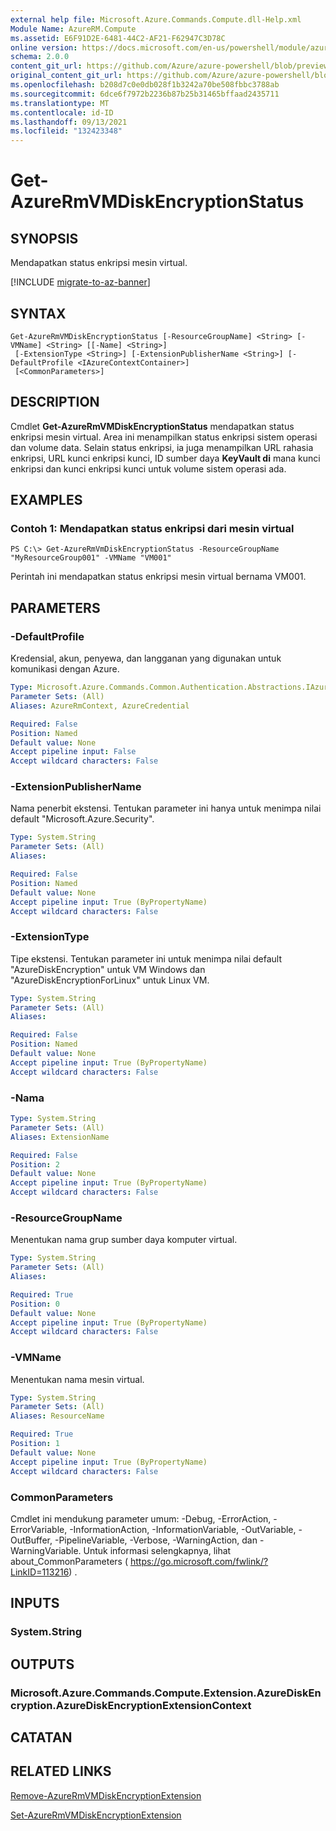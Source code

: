 ```yaml
---
external help file: Microsoft.Azure.Commands.Compute.dll-Help.xml
Module Name: AzureRM.Compute
ms.assetid: E6F91D2E-6481-44C2-AF21-F62947C3D78C
online version: https://docs.microsoft.com/en-us/powershell/module/azurerm.compute/get-azurermvmdiskencryptionstatus
schema: 2.0.0
content_git_url: https://github.com/Azure/azure-powershell/blob/preview/src/ResourceManager/Compute/Commands.Compute/help/Get-AzureRmVMDiskEncryptionStatus.md
original_content_git_url: https://github.com/Azure/azure-powershell/blob/preview/src/ResourceManager/Compute/Commands.Compute/help/Get-AzureRmVMDiskEncryptionStatus.md
ms.openlocfilehash: b208d7c0e0db028f1b3242a70be508fbbc3788ab
ms.sourcegitcommit: 6dce6f7972b2236b87b25b31465bffaad2435711
ms.translationtype: MT
ms.contentlocale: id-ID
ms.lasthandoff: 09/13/2021
ms.locfileid: "132423348"
---
```

# Get-AzureRmVMDiskEncryptionStatus

## SYNOPSIS
Mendapatkan status enkripsi mesin virtual.

[!INCLUDE [migrate-to-az-banner](../../includes/migrate-to-az-banner.md)]

## SYNTAX

```
Get-AzureRmVMDiskEncryptionStatus [-ResourceGroupName] <String> [-VMName] <String> [[-Name] <String>]
 [-ExtensionType <String>] [-ExtensionPublisherName <String>] [-DefaultProfile <IAzureContextContainer>]
 [<CommonParameters>]
```

## DESCRIPTION
Cmdlet **Get-AzureRmVMDiskEncryptionStatus** mendapatkan status enkripsi mesin virtual.
Area ini menampilkan status enkripsi sistem operasi dan volume data.
Selain status enkripsi, ia juga menampilkan URL rahasia enkripsi, URL kunci enkripsi kunci, ID sumber daya **KeyVault di** mana kunci enkripsi dan kunci enkripsi kunci untuk volume sistem operasi ada.

## EXAMPLES

### Contoh 1: Mendapatkan status enkripsi dari mesin virtual
```
PS C:\> Get-AzureRmVmDiskEncryptionStatus -ResourceGroupName "MyResourceGroup001" -VMName "VM001"
```

Perintah ini mendapatkan status enkripsi mesin virtual bernama VM001.

## PARAMETERS

### -DefaultProfile
Kredensial, akun, penyewa, dan langganan yang digunakan untuk komunikasi dengan Azure.

```yaml
Type: Microsoft.Azure.Commands.Common.Authentication.Abstractions.IAzureContextContainer
Parameter Sets: (All)
Aliases: AzureRmContext, AzureCredential

Required: False
Position: Named
Default value: None
Accept pipeline input: False
Accept wildcard characters: False
```

### -ExtensionPublisherName
Nama penerbit ekstensi. Tentukan parameter ini hanya untuk menimpa nilai default "Microsoft.Azure.Security".

```yaml
Type: System.String
Parameter Sets: (All)
Aliases:

Required: False
Position: Named
Default value: None
Accept pipeline input: True (ByPropertyName)
Accept wildcard characters: False
```

### -ExtensionType
Tipe ekstensi. Tentukan parameter ini untuk menimpa nilai default "AzureDiskEncryption" untuk VM Windows dan "AzureDiskEncryptionForLinux" untuk Linux VM.

```yaml
Type: System.String
Parameter Sets: (All)
Aliases:

Required: False
Position: Named
Default value: None
Accept pipeline input: True (ByPropertyName)
Accept wildcard characters: False
```

### -Nama
```yaml
Type: System.String
Parameter Sets: (All)
Aliases: ExtensionName

Required: False
Position: 2
Default value: None
Accept pipeline input: True (ByPropertyName)
Accept wildcard characters: False
```

### -ResourceGroupName
Menentukan nama grup sumber daya komputer virtual.

```yaml
Type: System.String
Parameter Sets: (All)
Aliases:

Required: True
Position: 0
Default value: None
Accept pipeline input: True (ByPropertyName)
Accept wildcard characters: False
```

### -VMName
Menentukan nama mesin virtual.

```yaml
Type: System.String
Parameter Sets: (All)
Aliases: ResourceName

Required: True
Position: 1
Default value: None
Accept pipeline input: True (ByPropertyName)
Accept wildcard characters: False
```

### CommonParameters
Cmdlet ini mendukung parameter umum: -Debug, -ErrorAction, -ErrorVariable, -InformationAction, -InformationVariable, -OutVariable, -OutBuffer, -PipelineVariable, -Verbose, -WarningAction, dan -WarningVariable. Untuk informasi selengkapnya, lihat about_CommonParameters ( https://go.microsoft.com/fwlink/?LinkID=113216) .

## INPUTS

### System.String

## OUTPUTS

### Microsoft.Azure.Commands.Compute.Extension.AzureDiskEncryption.AzureDiskEncryptionExtensionContext

## CATATAN

## RELATED LINKS

[Remove-AzureRmVMDiskEncryptionExtension](./Remove-AzureRmVMDiskEncryptionExtension.md)

[Set-AzureRmVMDiskEncryptionExtension](./Set-AzureRmVMDiskEncryptionExtension.md)


